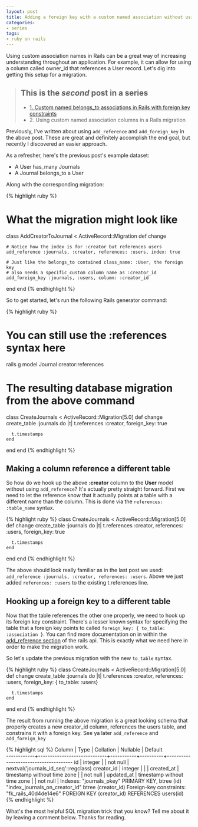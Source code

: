 ```yaml
---
layout: post
title: Adding a foreign key with a custom named association without using add_reference or add_foreign_key
categories:
- series
tags:
- ruby on rails
---
```


<p itemprop="description">Using custom association names in Rails
  can be a great way of increasing understanding throughout an application. For example, it can allow for using a column called owner_id that references a User record. Let's dig into getting this setup for a migration.</p>
<!--excerpt-->

<blockquote class="Series">
  <h2>This is the <em>second</em> post in a series</h2>
  <ul>
    <li><a href="{{ site.baseurl }}/blog/custom-named-belongs_to-associations-in-rails-with-foreign-key-constraints/">1. Custom named belongs_to associations in Rails with foreign key constraints</a></li>
    <li>2. Using custom named association columns in a Rails migration</li>
  </ul>
</blockquote>

Previously, I've written about using `add_reference` and `add_foreign_key` in the above post. These are great and definitely accomplish the end goal, but recently I discovered an easier approach.

As a refresher, here's the previous post's example dataset:

<ul>
  <li>A User has_many Journals</li>
  <li>A Journal belongs_to a User</li>
</ul>

Along with the corresponding migration:

{% highlight ruby %}
# What the migration might look like
class AddCreatorToJournal < ActiveRecord::Migration
  def change

    # Notice how the index is for :creator but references users
    add_reference :journals, :creator, references: :users, index: true

    # Just like the belongs_to contained class_name: :User, the foreign key
    # also needs a specific custom column name as :creator_id
    add_foreign_key :journals, :users, column: :creator_id
  end
end
{% endhighlight %}

So to get started, let's run the following Rails generator command:

{% highlight ruby %}
# You can still use the :references syntax here
rails g model Journal creator:references

# The resulting database migration from the above command
class CreateJournals < ActiveRecord::Migration[5.0]
  def change
    create_table :journals do |t|
      t.references :creator, foreign_key: true

      t.timestamps
    end
  end
end
{% endhighlight %}

## Making a column reference a different table

So how do we hook up the above **:creator** column to the **User** model without using `add_reference`? It's actually pretty straight forward. First we need to let the reference know that it actually points at a table with a different name than the column. This is done via the `references: :table_name` syntax.

{% highlight ruby %}
class CreateJournals < ActiveRecord::Migration[5.0]
  def change
    create_table :journals do |t|
      t.references :creator, references: :users, foreign_key: true

      t.timestamps
    end
  end
end
{% endhighlight %}

The above should look really familiar as in the last post we used: `add_reference :journals, :creator, references: :users`. Above we just added `references: :users` to the existing t.references line.

## Hooking up a foreign key to a different table

Now that the table references the other one properly, we need to hook up its foreign key constraint. There's a lesser known syntax for specifying the table that a foreign key points to called `foreign_key: { to_table: :association }`. You can find more documentation on in within the [add_reference section](https://api.rubyonrails.org/classes/ActiveRecord/ConnectionAdapters/SchemaStatements.html#method-i-add_reference) of the rails api. This is exactly what we need here in order to make the migration work.

So let's update the previous migration with the new `to_table` syntax.

{% highlight ruby %}
class CreateJournals < ActiveRecord::Migration[5.0]
  def change
    create_table :journals do |t|
      t.references :creator, references: :users, foreign_key: { to_table: :users}

      t.timestamps
    end
  end
end
{% endhighlight %}

The result from running the above migration is a great looking schema that properly 
creates a new creator_id column, references the users table, and constrains it with
a foreign key. See ya later `add_reference` and `add_foreign_key`

{% highlight sql %}
   Column   |            Type             | Collation | Nullable |               Default                
------------+-----------------------------+-----------+----------+--------------------------------------
 id         | integer                     |           | not null | nextval('journals_id_seq'::regclass)
 creator_id | integer                     |           |          | 
 created_at | timestamp without time zone |           | not null | 
 updated_at | timestamp without time zone |           | not null | 
Indexes:
    "journals_pkey" PRIMARY KEY, btree (id)
    "index_journals_on_creator_id" btree (creator_id)
Foreign-key constraints:
    "fk_rails_40d4de14e6" FOREIGN KEY (creator_id) REFERENCES users(id)
{% endhighlight %}

What's the most helpful SQL migration trick that you know? Tell me about it by leaving a comment below. Thanks for reading.

